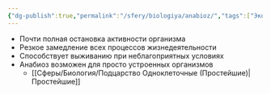 ```yaml
---
{"dg-publish":true,"permalink":"/sfery/biologiya/anabioz/","tags":["Экология"]}
---
```


- Почти полная остановка активности организма 
- Резкое замедление всех процессов жизнедеятельности
- Способствует выживанию при неблагоприятных условиях 
- Анабиоз возможен для просто устроенных организмов 
	- [[Сферы/Биология/Подцарство Одноклеточные (Простейшие)\|Простейшие]] 